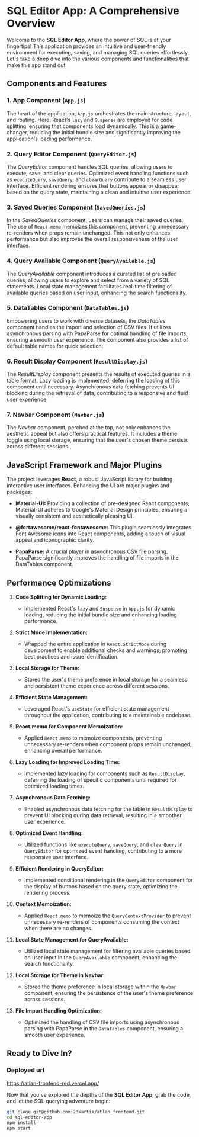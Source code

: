 # SQL Editor App: A Comprehensive Overview

Welcome to the **SQL Editor App**, where the power of SQL is at your fingertips! This application provides an intuitive and user-friendly environment for executing, saving, and managing SQL queries effortlessly. Let's take a deep dive into the various components and functionalities that make this app stand out.

## Components and Features

### **1. App Component (`App.js`)**

The heart of the application, `App.js` orchestrates the main structure, layout, and routing. Here, React's `lazy` and `Suspense` are employed for code splitting, ensuring that components load dynamically. This is a game-changer, reducing the initial bundle size and significantly improving the application's loading performance.

### **2. Query Editor Component (`QueryEditor.js`)**

The *QueryEditor* component handles SQL queries, allowing users to execute, save, and clear queries. Optimized event handling functions such as `executeQuery`, `saveQuery`, and `clearQuery` contribute to a seamless user interface. Efficient rendering ensures that buttons appear or disappear based on the query state, maintaining a clean and intuitive user experience.

### **3. Saved Queries Component (`SavedQueries.js`)**

In the *SavedQueries* component, users can manage their saved queries. The use of `React.memo` memoizes this component, preventing unnecessary re-renders when props remain unchanged. This not only enhances performance but also improves the overall responsiveness of the user interface.

### **4. Query Available Component (`QueryAvailable.js`)**

The *QueryAvailable* component introduces a curated list of preloaded queries, allowing users to explore and select from a variety of SQL statements. Local state management facilitates real-time filtering of available queries based on user input, enhancing the search functionality.

### **5. DataTables Component (`DataTables.js`)**

Empowering users to work with diverse datasets, the *DataTables* component handles the import and selection of CSV files. It utilizes asynchronous parsing with PapaParse for optimal handling of file imports, ensuring a smooth user experience. The component also provides a list of default table names for quick selection.

### **6. Result Display Component (`ResultDisplay.js`)**

The *ResultDisplay* component presents the results of executed queries in a table format. Lazy loading is implemented, deferring the loading of this component until necessary. Asynchronous data fetching prevents UI blocking during the retrieval of data, contributing to a responsive and fluid user experience.

### **7. Navbar Component (`Navbar.js`)**

The *Navbar* component, perched at the top, not only enhances the aesthetic appeal but also offers practical features. It includes a theme toggle using local storage, ensuring that the user's chosen theme persists across different sessions.

## JavaScript Framework and Major Plugins

The project leverages **React**, a robust JavaScript library for building interactive user interfaces. Enhancing the UI are major plugins and packages:

- **Material-UI:** Providing a collection of pre-designed React components, Material-UI adheres to Google's Material Design principles, ensuring a visually consistent and aesthetically pleasing UI.

- **@fortawesome/react-fontawesome:** This plugin seamlessly integrates Font Awesome icons into React components, adding a touch of visual appeal and iconographic clarity.

- **PapaParse:** A crucial player in asynchronous CSV file parsing, PapaParse significantly improves the handling of file imports in the DataTables component.

## Performance Optimizations

1. **Code Splitting for Dynamic Loading:**
   - Implemented React's `lazy` and `Suspense` in `App.js` for dynamic loading, reducing the initial bundle size and enhancing loading performance.

2. **Strict Mode Implementation:**
   - Wrapped the entire application in `React.StrictMode` during development to enable additional checks and warnings, promoting best practices and issue identification.

3. **Local Storage for Theme:**
   - Stored the user's theme preference in local storage for a seamless and persistent theme experience across different sessions.

4. **Efficient State Management:**
   - Leveraged React's `useState` for efficient state management throughout the application, contributing to a maintainable codebase.

5. **React.memo for Component Memoization:**
   - Applied `React.memo` to memoize components, preventing unnecessary re-renders when component props remain unchanged, enhancing overall performance.

6. **Lazy Loading for Improved Loading Time:**
   - Implemented lazy loading for components such as `ResultDisplay`, deferring the loading of specific components until required for optimized loading times.

7. **Asynchronous Data Fetching:**
   - Enabled asynchronous data fetching for the table in `ResultDisplay` to prevent UI blocking during data retrieval, resulting in a smoother user experience.

8. **Optimized Event Handling:**
   - Utilized functions like `executeQuery`, `saveQuery`, and `clearQuery` in `QueryEditor` for optimized event handling, contributing to a more responsive user interface.

9. **Efficient Rendering in QueryEditor:**
   - Implemented conditional rendering in the `QueryEditor` component for the display of buttons based on the query state, optimizing the rendering process.

10. **Context Memoization:**
    - Applied `React.memo` to memoize the `QueryContextProvider` to prevent unnecessary re-renders of components consuming the context when there are no changes.

11. **Local State Management for QueryAvailable:**
    - Utilized local state management for filtering available queries based on user input in the `QueryAvailable` component, enhancing the search functionality.

12. **Local Storage for Theme in Navbar:**
    - Stored the theme preference in local storage within the `Navbar` component, ensuring the persistence of the user's theme preference across sessions.

13. **File Import Handling Optimization:**
    - Optimized the handling of CSV file imports using asynchronous parsing with PapaParse in the `DataTables` component, ensuring a smooth user experience.

## Ready to Dive In?

### Deployed url
https://atlan-frontend-red.vercel.app/


Now that you've explored the depths of the **SQL Editor App**, grab the code, and let the SQL querying adventure begin:

```bash
git clone git@github.com:23kartik/atlan_frontend.git
cd sql-editor-app
npm install
npm start




